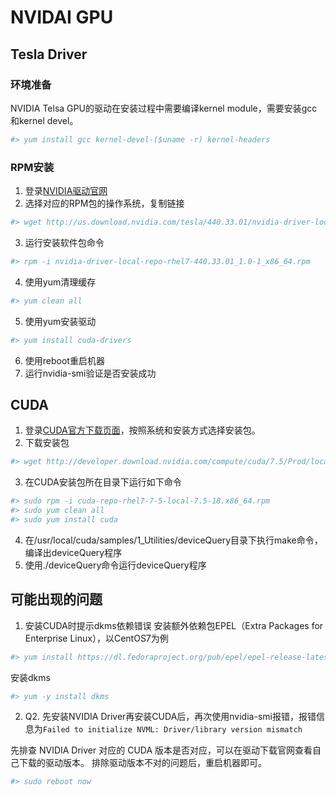 # NVIDAI GPU
## Tesla Driver
### 环境准备
NVIDIA Telsa GPU的驱动在安装过程中需要编译kernel module，需要安装gcc和kernel devel。
```sh
#> yum install gcc kernel-devel-($uname -r) kernel-headers
```

### RPM安装
1. 登录[NVIDIA驱动官网](https://www.nvidia.com/Download/Find.aspx)
2. 选择对应的RPM包的操作系统，复制链接
```sh
#> wget http://us.download.nvidia.com/tesla/440.33.01/nvidia-driver-local-repo-rhel7-440.33.01-1.0-1.x86_64.rpm
```
3. 运行安装软件包命令
```sh
#> rpm -i nvidia-driver-local-repo-rhel7-440.33.01_1.0-1_x86_64.rpm
```
4. 使用yum清理缓存
```sh
#> yum clean all
```
5. 使用yum安装驱动
```sh
#> yum install cuda-drivers
```
6. 使用reboot重启机器
7. 运行nvidia-smi验证是否安装成功

## CUDA
1. 登录[CUDA官方下载页面](https://developer.nvidia.com/cuda-75-downloads-archive)，按照系统和安装方式选择安装包。
2. 下载安装包
```sh
#> wget http://developer.download.nvidia.com/compute/cuda/7.5/Prod/local_installers/cuda-repo-rhel7-7-5-local-7.5-18.x86_64.rpm
```
3. 在CUDA安装包所在目录下运行如下命令
```sh
#> sudo rpm -i cuda-repo-rhel7-7-5-local-7.5-18.x86_64.rpm
#> sudo yum clean all
#> sudo yum install cuda
```
4. 在/usr/local/cuda/samples/1_Utilities/deviceQuery目录下执行make命令，编译出deviceQuery程序
5. 使用./deviceQuery命令运行deviceQuery程序

## 可能出现的问题
1. 安装CUDA时提示dkms依赖错误
安装额外依赖包EPEL（Extra Packages for Enterprise Linux），以CentOS7为例
```sh
#> yum install https://dl.fedoraproject.org/pub/epel/epel-release-latest-7.noarch.rpm
```
安装dkms
```sh
#> yum -y install dkms
```
2. Q2. 先安装NVIDIA Driver再安装CUDA后，再次使用nvidia-smi报错，报错信息为`Failed to initialize NVML: Driver/library version mismatch`

先排查 NVIDIA Driver 对应的 CUDA 版本是否对应，可以在驱动下载官网查看自己下载的驱动版本。
排除驱动版本不对的问题后，重启机器即可。
```sh
#> sudo reboot now
```